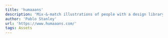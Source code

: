 ```yaml
---
title: 'humaaans'
description: 'Mix-&-match illustrations of people with a design library.'
author: 'Pablo Stanley'
url: 'https://www.humaaans.com/'
tags: Assets
---
```

